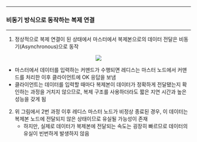 -----
### 비동기 방식으로 동작하는 복제 연결
-----
1. 정상적으로 복제 연결이 된 상태에서 마스터에서 복제본으로의 데이터 전달은 비동기(Asynchronous)으로 동작
<div align="center">
<img src="https://github.com/user-attachments/assets/36fb4ac1-5682-48bf-bee7-2f1b3d72f5cc">
</div>

   - 마스터에서 데이터를 입력하는 커맨드가 수행되면 레디스는 마스터 노드에서 커맨드를 처리한 이후 클라이언트에 OK 응답을 보냄
   - 클라이언트는 데이터를 입력할 때마다 복제본이 데이터가 정확하게 전달됐는지 확인하는 과정을 거치지 않으므로, 복제 구조를 사용하더라도 짧은 지연 시간과 높은 성능을 갖게 됨

 2. 위 그림에서 2번 과정 이후 레디스 마스터 노드가 비정상 종료된 경우, 이 데이터는 복제본 노드에 전달되지 않은 상태이므로 유실될 가능성이 존재
    - 하지만, 실제로 데이터가 복제본에 전달되는 속도는 굉장히 빠르므로 데이터의 유실이 빈번하게 발생하지 않음
